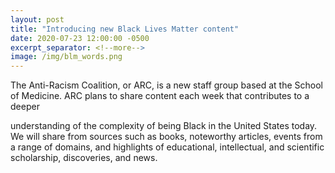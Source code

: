 ```yaml
---
layout: post
title: "Introducing new Black Lives Matter content"
date: 2020-07-23 12:00:00 -0500
excerpt_separator: <!--more-->
image: /img/blm_words.png
---
```


The Anti-Racism Coalition, or ARC, is a new staff group based at the School of Medicine. ARC plans to share content each week that contributes to a deeper

<!--more--> understanding of the complexity of being Black in the United States today. We will share from sources such as books, noteworthy articles, events from a range of domains, and highlights of educational, intellectual, and scientific scholarship, discoveries, and news.
